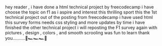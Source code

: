 hey reader , i have done a html technical project by freecodecamp 
i have choose the topic on f1 as i aspire and interest this thrilling sport 
this the 1st technical project out of the posting from freecodecamp
i have used html 
this survey forms needs css styling and more updates 
by time i have finished the other technical project
i will reposting the F1 survey again with pictures , design , colors , and 
smooth scrooling 
was fun to learn 
thank you..........🚥🏎️🏎️🏎️🚥

